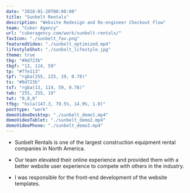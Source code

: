 ```yaml
---
date: "2018-01-20T00:00:00"
title: "Sunbelt Rentals"
description: "Website Redesign and Re-engineer Checkout Flow"
team: "Cuker Agency"
url: "cukeragency.com/work/sunbelt-rentals/"
favIcon: "./sunbelt_fav.png"
featuredVideo: "./sunbelt_optimized.mp4"
lifestyleShot: "./sunbelt_lifestyle.jpg"
theme: true
tbg: "#0d723b"
tbgf: "13, 114, 59"
tp: "#ffe113"
tpf: "rgba(255, 225, 19, 0.78)"
ts: "#0d723b"
tsf: "rgba(13, 114, 59, 0.78)"
twb: "255, 255, 19"
twt: "0,0,0"
tfbg: "hsla(147.3, 79.5%, 14.9%, 1.0)"
posttype: "work"
demoVideoDesktop: "./sunbelt_demo1.mp4"
demoVideoTablet: "./sunbelt_demo2.mp4"
demoVideoPhone: "./sunbelt_demo3.mp4"
---
```


- Sunbelt Rentals is one of the largest construction equipment rental companies in North America.

- Our team elevated their online experience and provided them with a better website user experience to compete with others in the industry.

- I was responsible for the front-end development of the website templates.

